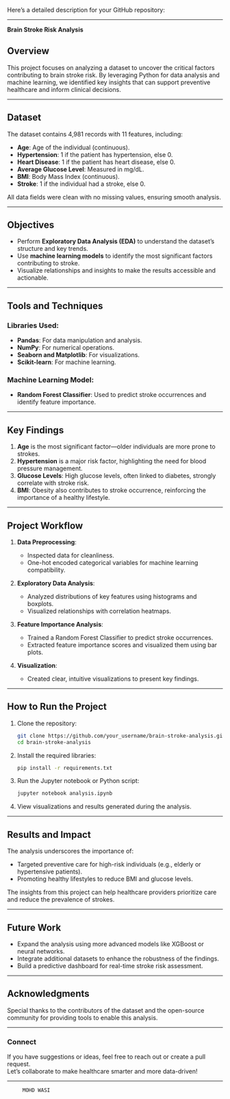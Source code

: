 Here’s a detailed description for your GitHub repository:

---

**Brain Stroke Risk Analysis**  

## **Overview**  
This project focuses on analyzing a dataset to uncover the critical factors contributing to brain stroke risk. By leveraging Python for data analysis and machine learning, we identified key insights that can support preventive healthcare and inform clinical decisions.  

---

## **Dataset**  
The dataset contains 4,981 records with 11 features, including:  
- **Age**: Age of the individual (continuous).  
- **Hypertension**: 1 if the patient has hypertension, else 0.  
- **Heart Disease**: 1 if the patient has heart disease, else 0.  
- **Average Glucose Level**: Measured in mg/dL.  
- **BMI**: Body Mass Index (continuous).  
- **Stroke**: 1 if the individual had a stroke, else 0.  

All data fields were clean with no missing values, ensuring smooth analysis.

---

## **Objectives**  
- Perform **Exploratory Data Analysis (EDA)** to understand the dataset’s structure and key trends.  
- Use **machine learning models** to identify the most significant factors contributing to stroke.  
- Visualize relationships and insights to make the results accessible and actionable.  

---

## **Tools and Techniques**  
### Libraries Used:  
- **Pandas**: For data manipulation and analysis.  
- **NumPy**: For numerical operations.  
- **Seaborn and Matplotlib**: For visualizations.  
- **Scikit-learn**: For machine learning.  

### Machine Learning Model:  
- **Random Forest Classifier**: Used to predict stroke occurrences and identify feature importance.  

---

## **Key Findings**  
1. **Age** is the most significant factor—older individuals are more prone to strokes.  
2. **Hypertension** is a major risk factor, highlighting the need for blood pressure management.  
3. **Glucose Levels**: High glucose levels, often linked to diabetes, strongly correlate with stroke risk.  
4. **BMI**: Obesity also contributes to stroke occurrence, reinforcing the importance of a healthy lifestyle.  

---

## **Project Workflow**  
1. **Data Preprocessing**:  
   - Inspected data for cleanliness.  
   - One-hot encoded categorical variables for machine learning compatibility.  

2. **Exploratory Data Analysis**:  
   - Analyzed distributions of key features using histograms and boxplots.  
   - Visualized relationships with correlation heatmaps.  

3. **Feature Importance Analysis**:  
   - Trained a Random Forest Classifier to predict stroke occurrences.  
   - Extracted feature importance scores and visualized them using bar plots.  

4. **Visualization**:  
   - Created clear, intuitive visualizations to present key findings.  

---

## **How to Run the Project**  
1. Clone the repository:  
   ```bash
   git clone https://github.com/your_username/brain-stroke-analysis.git
   cd brain-stroke-analysis
   ```
2. Install the required libraries:  
   ```bash
   pip install -r requirements.txt
   ```
3. Run the Jupyter notebook or Python script:  
   ```bash
   jupyter notebook analysis.ipynb
   ```
4. View visualizations and results generated during the analysis.  

---

## **Results and Impact**  
The analysis underscores the importance of:  
- Targeted preventive care for high-risk individuals (e.g., elderly or hypertensive patients).  
- Promoting healthy lifestyles to reduce BMI and glucose levels.  

The insights from this project can help healthcare providers prioritize care and reduce the prevalence of strokes.  

---

## **Future Work**  
- Expand the analysis using more advanced models like XGBoost or neural networks.  
- Integrate additional datasets to enhance the robustness of the findings.  
- Build a predictive dashboard for real-time stroke risk assessment.  

---

## **Acknowledgments**  
Special thanks to the contributors of the dataset and the open-source community for providing tools to enable this analysis.  

---

### **Connect**  
If you have suggestions or ideas, feel free to reach out or create a pull request.  
Let’s collaborate to make healthcare smarter and more data-driven!  

---
         MOHD WASI 
